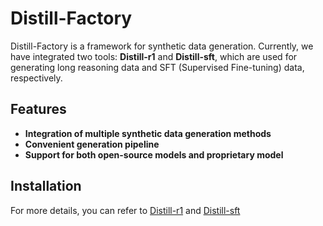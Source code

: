 # Distill-Factory

Distill-Factory is a framework for synthetic data generation. Currently, we have integrated two tools: **Distill-r1** and **Distill-sft**, which are used for generating long reasoning data and SFT (Supervised Fine-tuning) data, respectively.

## Features

- **Integration of multiple synthetic data generation methods**
- **Convenient generation pipeline**
- **Support for both open-source models and proprietary model**

## Installation

For more details, you can refer to [Distill-r1](https://github.com/llm-factory/Distill-Factory/blob/main/Distill_r1/README.md) and [Distill-sft](https://github.com/llm-factory/Distill-Factory/edit/main/Distill_sft/README.md)